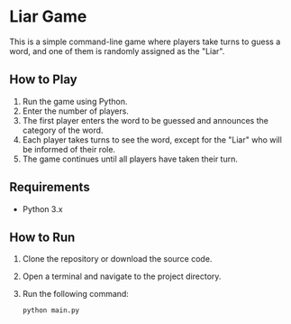 # Liar Game

This is a simple command-line game where players take turns to guess a word, and one of them is randomly assigned as the "Liar".

## How to Play

1. Run the game using Python.
2. Enter the number of players.
3. The first player enters the word to be guessed and announces the category of the word.
4. Each player takes turns to see the word, except for the "Liar" who will be informed of their role.
5. The game continues until all players have taken their turn.

## Requirements

- Python 3.x

## How to Run

1. Clone the repository or download the source code.
2. Open a terminal and navigate to the project directory.
3. Run the following command:

    ```sh
    python main.py
    ```
